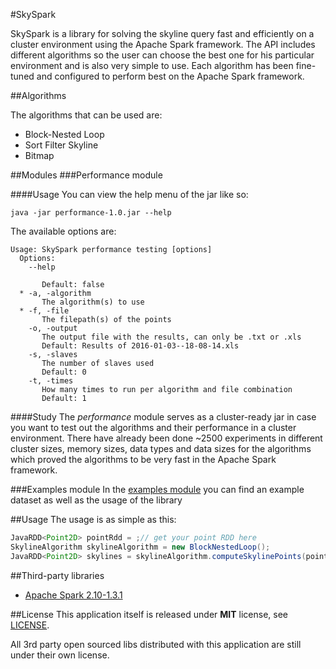 #SkySpark

SkySpark is a library for solving the skyline query fast and efficiently on a cluster environment using the Apache Spark framework. The API includes different algorithms so the user can choose the best one for his particular environment and is also very simple to use. Each algorithm has been fine-tuned and configured to perform best on the Apache Spark framework.

##Algorithms

The algorithms that can be used are:

* Block-Nested Loop
* Sort Filter Skyline
* Bitmap

##Modules
###Performance module

####Usage
You can view the help menu of the jar like so:

`java -jar performance-1.0.jar --help`

The available options are:

```
Usage: SkySpark performance testing [options]
  Options:
    --help
       
       Default: false
  * -a, -algorithm
       The algorithm(s) to use
  * -f, -file
       The filepath(s) of the points
    -o, -output
       The output file with the results, can only be .txt or .xls
       Default: Results of 2016-01-03--18-08-14.xls
    -s, -slaves
       The number of slaves used
       Default: 0
    -t, -times
       How many times to run per algorithm and file combination
       Default: 1
```
####Study
The *performance* module serves as a cluster-ready jar in case you want to test out the algorithms and their performance in a cluster environment. There have already been done ~2500 experiments in different cluster sizes, memory sizes, data types and data sizes for the algorithms which proved the algorithms to be very fast in the Apache Spark framework.

###Examples module
In the [examples module](examples) you can find an example dataset as well as the usage of the library

##Usage
The usage is as simple as this:

```Java
JavaRDD<Point2D> pointRdd = ;// get your point RDD here
SkylineAlgorithm skylineAlgorithm = new BlockNestedLoop();
JavaRDD<Point2D> skylines = skylineAlgorithm.computeSkylinePoints(pointRdd);
```

##Third-party libraries
 * [Apache Spark 2.10-1.3.1](https://spark.apache.org/)

##License
This application itself is released under **MIT** license, see [LICENSE](./LICENSE).

All 3rd party open sourced libs distributed with this application are still under their own license.

